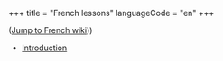 +++
title = "French lessons"
languageCode = "en"
+++

([Jump to French wiki](/fr/Le%C3%A7ons)))

  - [Introduction](/fr/Introduction)
